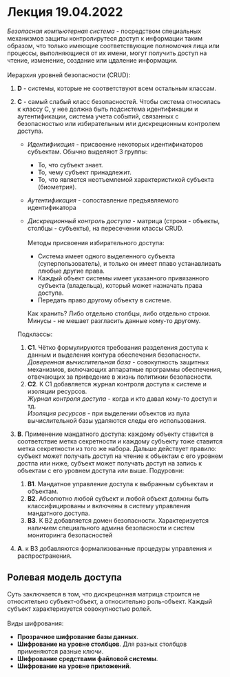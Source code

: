 # Лекция 19.04.2022
_Безопасная компьютерная система_ - посредством специальных механизмов защиты контролирутеся доступ к информации таким образом, что только имеющие соответствующие полномочия лица или процессы, выполняющиеся от их имени, могут получить доступ на чтение, изменение, создание или цдаление информации.\
\
Иерархия уровней безопасности (CRUD):
1) __D__ - cистемы, которые не соответствуют всем остальным классам.
2) __C__ - самый слабый класс безопасностей. Чтобы система относилась к классу С, у нее должна быть подсистема идентификации и аутентификации, система учета событий, связанных с безопасностью или избирательным или дискреционным контролем доступа.
    + _Идентификация_ - присвоение некоторых идентификаторов субъектам. Обычно выделяют 3 группы: 
      + То, что субъект знает.
      + То, чему субъект принадлежит.
      + То, что является неотъемлемой характеристикой субъекта (биометрия).
    + _Аутентификация_ - сопоставление предъявляемого идентификатора
    + _Дискреционный контроль доступа_ - матрица (строки - объекты, столбцы - субъекты), на пересечении классы CRUD.\
      \
      Методы присвоения избирательного доступа:
      + Система имеет одного выделенного субъекта (суперпользователь), и только он имеет ппаво устанавливать ллюбые другие права.
      + Каждый объект системы имеет указанного привязанного субъекта (владельца), который может назначать права доступа.
      + Передать право другому объекту в системе.
      
      Как хранить? Либо отдельно столбцы, либо отдельно строки. Минусы - не мешает разгласить данные кому-то другому.
    
    Подклассы:
    1) __С1__. Чётко формулируются требования разделения доступа к данным и выделения контура обеспечения безопасности.
    _Доверенная вычислительная база_ - совокупность защитных механизмов, включающих аппаратные программы обеспечения, отвечающих за приведение в жизнь политикии безопасности.
    2) __С2__. К С1 добавляется журнал контроля доступа к системе и изоляции ресурсов.\
    _Журнал контроля доступа_ - когда и кто давал кому-то доступ и тд.\
    _Изоляция ресурсов_ - при выделении объектов из пула вычислительной базы удаляются следы его использования.
3) __B__. Применение мандатного доступа: каждому объекту ставится в соответствие метка секретности и каждому субъекту тоже ставится метка секретности из того же набора. Дальше действует правило: субъект может получать доступ на чтение к объектам с его уровнем достпа или ниже, субъект может получать доступ на запись к объектам с его уровнем доступа или выше. Подуровни:
    1) __В1__. Мандатное управление доступа к выбранным субъектам и объектам.
    2) __В2__. Абсолютно любой субъект и любой объект должны быть классифицированы и включены в систему управления мандатного доступа.
    3) __В3__. К В2 добавляется домен безопасности. Характеризуется наличием специального админа безопасности и систем мониторинга безопасностей
4) __A__. к В3 добавляются формализованные процедуры управления и распространения.

## Ролевая модель доступа
Суть заключается в том, что дискрецонная матрица строится не относительно субъект-объект, а относительно роль-объект. Каждый субъект характеризуется совокупностью ролей.\
\
Виды шифрования:
+ __Прозрачное шифрование базы данных__.
+ __Шифрование на уровне столбцов__. Для разных столбцов применяются разные ключи.
+ __Шифрование средствами файловой системы__.
+ __Шифрование на уровне приложений__.

